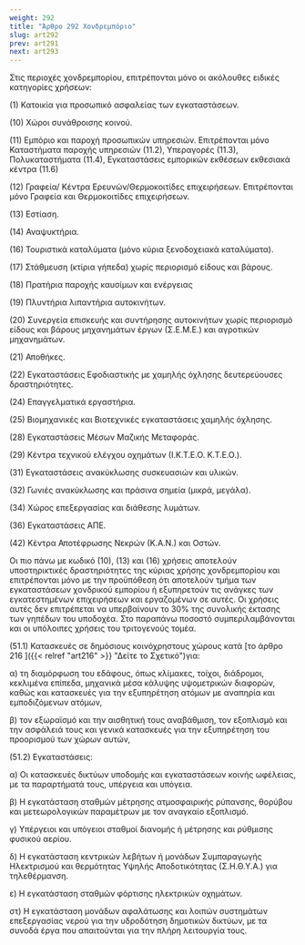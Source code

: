 ```yaml
---
weight: 292
title: "Άρθρο 292 Χονδρεμπόριο"
slug: art292
prev: art291
next: art293
---
```


Στις περιοχές χονδρεμπορίου, επιτρέπονται μόνο οι ακόλουθες ειδικές κατηγορίες χρήσεων:

\(1\) Κατοικία για προσωπικό ασφαλείας των εγκαταστάσεων.

\(10\) Χώροι συνάθροισης κοινού.

\(11\) Εμπόριο και παροχή προσωπικών υπηρεσιών. Επιτρέπονται μόνο Καταστήματα παροχής υπηρεσιών (11.2), Υπεραγορές (11.3), Πολυκαταστήματα (11.4), Εγκαταστάσεις εμπορικών εκθέσεων εκθεσιακά κέντρα (11.6)

\(12\) Γραφεία/ Κέντρα Ερευνών/Θερμοκοιτίδες επιχειρήσεων. Επιτρέπονται μόνο Γραφεία και Θερμοκοιτίδες επιχειρήσεων.

\(13\) Εστίαση.

\(14\) Αναψυκτήρια.

\(16\) Τουριστικά καταλύματα (μόνο κύρια ξενοδοχειακά καταλύματα).

\(17\) Στάθμευση (κτίρια γήπεδα) χωρίς περιορισμό είδους και βάρους.

\(18\) Πρατήρια παροχής καυσίμων και ενέργειας

\(19\) Πλυντήρια λιπαντήρια αυτοκινήτων.

\(20\) Συνεργεία επισκευής και συντήρησης αυτοκινήτων χωρίς περιορισμό είδους και βάρους μηχανημάτων έργων (Σ.Ε.Μ.Ε.) και αγροτικών μηχανημάτων.

\(21\) Αποθήκες.

\(22\) Εγκαταστάσεις Εφοδιαστικής με χαμηλής όχλησης δευτερεύουσες δραστηριότητες.

\(24\) Επαγγελματικά εργαστήρια.

\(25\) Βιομηχανικές και Βιοτεχνικές εγκαταστάσεις χαμηλής όχλησης.

\(28\) Εγκαταστάσεις Μέσων Μαζικής Μεταφοράς.

\(29\) Κέντρα τεχνικού ελέγχου οχημάτων (Ι.Κ.Τ.Ε.Ο. Κ.Τ.Ε.Ο.).

\(31\) Εγκαταστάσεις ανακύκλωσης συσκευασιών και υλικών.

\(32\) Γωνιές ανακύκλωσης και πράσινα σημεία (μικρά, μεγάλα).

\(34\) Χώρος επεξεργασίας και διάθεσης λυμάτων.

\(36\) Εγκαταστάσεις ΑΠΕ.

\(42\) Κέντρα Αποτέφρωσης Νεκρών (Κ.Α.Ν.) και Οστών.

Οι πιο πάνω με κωδικό (10), (13) και (16) χρήσεις αποτελούν υποστηρικτικές δραστηριότητες της κύριας χρήσης χονδρεμπορίου και επιτρέπονται μόνο με την προϋπόθεση ότι αποτελούν τμήμα των εγκαταστάσεων χονδρικού εμπορίου ή εξυπηρετούν τις ανάγκες των εγκατεστημένων επιχειρήσεων και εργαζομένων σε αυτές. Οι χρήσεις αυτές δεν επιτρέπεται να υπερβαίνουν το 30% της συνολικής έκτασης των γηπέδων του υποδοχέα. Στο παραπάνω ποσοστό συμπεριλαμβάνονται και οι υπόλοιπες χρήσεις του τριτογενούς τομέα.

(51.1) Κατασκευές σε δημόσιους κοινόχρηστους χώρους κατά [το άρθρο 216 ]({{< relref "art216" >}} "Δείτε το Σχετικό")για:

α) τη διαμόρφωση του εδάφους, όπως κλίμακες, τοίχοι, διάδρομοι, κεκλιμένα επίπεδα, μηχανικά μέσα κάλυψης υψομετρικών διαφορών, καθώς και κατασκευές για την εξυπηρέτηση ατόμων με αναπηρία και εμποδιζόμενων ατόμων,

β) τον εξωραϊσμό και την αισθητική τους αναβάθμιση, τον εξοπλισμό και την ασφάλειά τους και γενικά κατασκευές για την εξυπηρέτηση του προορισμού των χώρων αυτών,

(51.2) Εγκαταστάσεις:

α) Οι κατασκευές δικτύων υποδομής και εγκαταστάσεων κοινής ωφέλειας, με τα παραρτήματά τους, υπέργεια και υπόγεια.

β) Η εγκατάσταση σταθμών μέτρησης ατμοσφαιρικής ρύπανσης, θορύβου και μετεωρολογικών παραμέτρων με τον αναγκαίο εξοπλισμό.

γ) Υπέργειοι και υπόγειοι σταθμοί διανομής ή μέτρησης και ρύθμισης φυσικού αερίου.

δ) Η εγκατάσταση κεντρικών λεβήτων ή μονάδων Συμπαραγωγής Ηλεκτρισμού και θερμότητας Υψηλής Αποδοτικότητας (Σ.Η.Θ.Υ.Α.) για τηλεθέρμανση.

ε) Η εγκατάσταση σταθμών φόρτισης ηλεκτρικών οχημάτων.

στ) Η εγκατάσταση μονάδων αφαλάτωσης και λοιπών συστημάτων επεξεργασίας νερού για την υδροδότηση δημοτικών δικτύων, με τα συνοδά έργα που απαιτούνται για την πλήρη λειτουργία τους.


